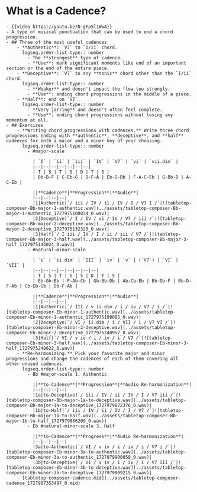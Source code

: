 # What is a Cadence?
	- {{video https://youtu.be/N-gFpSl1WwA}}
	- A type of musical punctuation that can be used to end a chord progression.
	- ## Three of the most useful cadences
		- **Authentic**: `V7` to `I/ii` chord.
		  logseq.order-list-type:: number
			- The **strongest** type of cadence.
			- **Use**: mark significant moments like end of an important section or the end of the entire piece.
		- **Deceptive**: `V7` to any **tonic** chord other than the `I/ii` chord.
		  logseq.order-list-type:: number
			- **Weaker** and doesn't impact the flow too strongly.
			- **Use**: ending chord progressions in the middle of a piece.
		- **Half**: end on `V7`.
		  logseq.order-list-type:: number
			- **Very jarring** and doesn't often feel complete.
			- **Use**: ending chord progressions without losing any momentum at all.
	- ## Exercises
		- **Writing chord progressions with cadences.** Write three chord progressions ending with **authentic**, **deceptive**, and **half** cadences for both a major and a minor key of your choosing.
		  logseq.order-list-type:: number
			- #major-scale
			  
			  | `I` | `ii` | `iii` | `IV` | `V7` | `vi` | `vii.dim` |
			  |--|--|--|--|--|--|--|
			  | T | S | T | S | D | T | S |
			  | Bb-D-F | C-Eb-G | D-F-A | Eb-G-Bb | F-A-C-Eb | G-Bb-D | A-C-Eb |
			  
			  ||**Cadence**|**Progression**|**Audio**|
			  |--|--|--|--|
			  |1|Authentic|`/ iii / IV / ii / IV / I / V7 I /`|![tabletop-composer-Bb-major-1-authentic.wav](../assets/tabletop-composer-Bb-major-1-authentic_1727975100834_0.wav)|
			  |2|Deceptive|`/ I / IV / vi / IV / V7 / iii /`|![tabletop-composer-Bb-major-2-deceptive.wav](../assets/tabletop-composer-Bb-major-2-deceptive_1727975132323_0.wav)|
			  |3|Half|`/ I iii / IV / I / ii / iii / V7 /`|![tabletop-composer-Bb-major-3-half.wav](../assets/tabletop-composer-Bb-major-3-half_1727975144024_0.wav)|
			- #natural-minor-scale 
			  
			  | `i` | `ii.dim` | `III` | `iv` | `v` | (`V7`) | `VI` | `VII` |
			  |--|--|--|--|--|--|--|--|
			  | T | S | T | S | S | D | T | S |
			  | Eb-Gb-Bb | F-Ab-Cb | Gb-Bb-Db | Ab-Cb-Eb | Bb-Db-F | Bb-D-F-Ab | Cb-Eb-Gb | Db-F-Ab |
			  
			  ||**Cadence**|**Progression**|**Audio**|
			  |--|--|--|--|
			  |1|Authentic|`/ III / v ii.dim / i / iv / V7 / i /`|![tabletop-composer-Eb-minor-1-authentic.wav](../assets/tabletop-composer-Eb-minor-1-authentic_1727975198085_0.wav)|
			  |2|Deceptive|`/ VI / ii.dim / i / VII / i / V7 VI /`|![tabletop-composer-Eb-minor-2-deceptive.wav](../assets/tabletop-composer-Eb-minor-2-deceptive_1727975240957_0.wav)|
			  |3|Half|`/ VI / v iv / i / iv / i / V7 /`|![tabletop-composer-Eb-minor-3-half.wav](../assets/tabletop-composer-Eb-minor-3-half_1727975248622_0.wav)|
		- **Re-harmonizing.** Pick your favorite major and minor progressions and change the cadences of each of them covering all other unused cadences.
		  logseq.order-list-type:: number
			- Bb #major-scale 1. Authentic
			  
			  ||**to-Cadence**|**Progression**|**Audio Re-harmonization**|
			  |--|--|--|--|
			  |1a|to-Deceptive|`/ iii / IV / ii / IV / I / V7 iii /`|![tabletop-composer-Bb-major-1a-to-deceptive.wav](../assets/tabletop-composer-Bb-major-1a-to-deceptive_1727979872376_0.wav)|
			  |1b|to-Half|`/ iii / IV / ii / IV / I / V7 /`|![tabletop-composer-Bb-major-1b-to-half.wav](../assets/tabletop-composer-Bb-major-1b-to-half_1727979886209_0.wav)|
			- Eb #natural-minor-scale 3. Half
			  
			  ||**to-Cadence**|**Progress**|**Audio Re-harmonization**|
			  |--|--|--|--|
			  |3a|to-Authentic|`/ VI / v iv / i / iv / i / V7 i /`|![tabletop-composer-Eb-minor-3a-to-authentic.wav](../assets/tabletop-composer-Eb-minor-3a-to-authentic_1727979900059_0.wav)|
			  |3b|to-Deceptive|`/ VI / v iv / i / iv / i / V7 III /`|![tabletop-composer-Eb-minor-3b-to-deceptive.wav](../assets/tabletop-composer-Eb-minor-3b-to-deceptive_1727979909215_0.wav)|
		- [tabletop-composer-cadence.mid](../assets/tabletop-composer-cadence_1727987353497_0.mid)